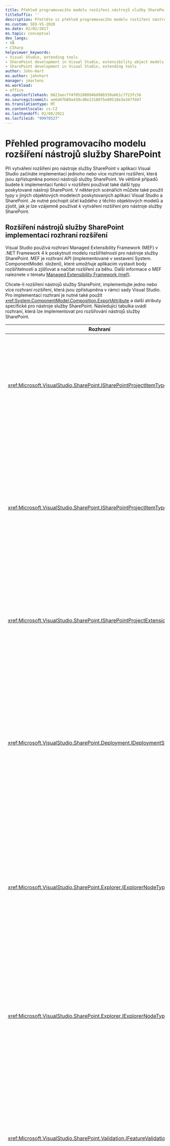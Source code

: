 ```yaml
---
title: Přehled programovacího modelu rozšíření nástrojů služby SharePoint
titleSuffix: ''
description: Přečtěte si přehled programovacího modelu rozšíření nástrojů služby SharePoint. Implementujte rozhraní rozšiřitelnosti. Pochopení objektových modelů.
ms.custom: SEO-VS-2020
ms.date: 02/02/2017
ms.topic: conceptual
dev_langs:
- VB
- CSharp
helpviewer_keywords:
- Visual Studio, extending tools
- SharePoint development in Visual Studio, extensibility object models
- SharePoint development in Visual Studio, extending tools
author: John-Hart
ms.author: johnhart
manager: jmartens
ms.workload:
- office
ms.openlocfilehash: b823aecff4f05208094bd98b559a661c7f23fc5b
ms.sourcegitcommit: ae6d47b09a439cd0e13180f5e89510e3e347fd47
ms.translationtype: MT
ms.contentlocale: cs-CZ
ms.lasthandoff: 02/08/2021
ms.locfileid: "99970527"
---
```

# <a name="overview-of-the-programming-model-of-sharepoint-tools-extensions"></a>Přehled programovacího modelu rozšíření nástrojů služby SharePoint
  Při vytváření rozšíření pro nástroje služby SharePoint v aplikaci Visual Studio začínáte implementací jednoho nebo více rozhraní rozšíření, která jsou zpřístupněna pomocí nástrojů služby SharePoint. Ve většině případů budete k implementaci funkcí v rozšíření používat také další typy poskytované nástroji SharePoint. V některých scénářích můžete také použít typy v jiných objektových modelech poskytovaných aplikací Visual Studio a SharePoint. Je nutné pochopit účel každého z těchto objektových modelů a zjistit, jak je lze vzájemně používat k vytváření rozšíření pro nástroje služby SharePoint.

## <a name="extend-the-sharepoint-tools-by-implementing-extensibility-interfaces"></a>Rozšíření nástrojů služby SharePoint implementací rozhraní rozšíření
 Visual Studio používá rozhraní Managed Extensibility Framework (MEF) v .NET Framework 4 k poskytnutí modelu rozšiřitelnosti pro nástroje služby SharePoint. MEF je rozhraní API (implementované v sestavení System. ComponentModel. složení), které umožňuje aplikacím vystavit body rozšiřitelnosti a zjišťovat a načítat rozšíření za běhu. Další informace o MEF naleznete v tématu [Managed Extensibility Framework &#40;mef&#41;](/dotnet/framework/mef/index).

 Chcete-li rozšíření nástrojů služby SharePoint, implementujte jedno nebo více rozhraní rozšíření, která jsou zpřístupněna v rámci sady Visual Studio. Pro implementaci rozhraní je nutné také použít <xref:System.ComponentModel.Composition.ExportAttribute> a další atributy specifické pro nástroje služby SharePoint. Následující tabulka uvádí rozhraní, která lze implementovat pro rozšiřování nástrojů služby SharePoint.

|Rozhraní|Description|
|---------------|-----------------|
|<xref:Microsoft.VisualStudio.SharePoint.ISharePointProjectItemTypeProvider>|Implementujte toto rozhraní pro definování nového typu položky projektu služby SharePoint. Příklad naleznete v tématu [How to: define a typu položky projektu SharePoint](../sharepoint/how-to-define-a-sharepoint-project-item-type.md).|
|<xref:Microsoft.VisualStudio.SharePoint.ISharePointProjectItemTypeExtension>|Implementujte toto rozhraní pro rozšiřování typu položky projektu služby SharePoint, která je již nainstalována v aplikaci Visual Studio. Příklad naleznete v tématu [Postupy: Vytvoření rozšíření položky projektu služby SharePoint](../sharepoint/how-to-create-a-sharepoint-project-item-extension.md).|
|<xref:Microsoft.VisualStudio.SharePoint.ISharePointProjectExtension>|Implementujte toto rozhraní pro rozšiřování projektů SharePoint. Příklad naleznete v tématu [How to: Create a SharePoint Project Extension](../sharepoint/how-to-create-a-sharepoint-project-extension.md).|
|<xref:Microsoft.VisualStudio.SharePoint.Deployment.IDeploymentStep>|Implementujte toto rozhraní pro definování nového kroku nasazení, který lze provést při nasazení nebo odvolání položky projektu služby SharePoint. Příklad naleznete v tématu [Návod: Vytvoření vlastního kroku nasazení pro projekty služby SharePoint](../sharepoint/walkthrough-creating-a-custom-deployment-step-for-sharepoint-projects.md).|
|<xref:Microsoft.VisualStudio.SharePoint.Explorer.IExplorerNodeTypeExtension>|Implementujte toto rozhraní, abyste rozšířili existující uzel pod uzlem **připojení služby SharePoint** v okně **Průzkumník serveru** . Příklad naleznete v tématu [How to: extend a Node SharePoint in Průzkumník serveru](../sharepoint/how-to-extend-a-sharepoint-node-in-server-explorer.md).|
|<xref:Microsoft.VisualStudio.SharePoint.Explorer.IExplorerNodeTypeProvider>|Implementujte toto rozhraní pro definování nového typu uzlu v uzlu **připojení služby SharePoint** v okně **Průzkumník serveru** . Příklad naleznete v tématu [How to: extend a Node SharePoint in Průzkumník serveru](../sharepoint/how-to-extend-a-sharepoint-node-in-server-explorer.md).|
|<xref:Microsoft.VisualStudio.SharePoint.Validation.IFeatureValidationRule>|Implementujte toto rozhraní a definujte vlastní ověřovací pravidlo funkce. Příklad najdete v tématu [Postup: Vytvoření vlastní funkce a pravidel ověřování balíčku pro řešení služby SharePoint](../sharepoint/how-to-create-custom-feature-and-package-validation-rules-for-sharepoint-solutions.md).|
|<xref:Microsoft.VisualStudio.SharePoint.Validation.IPackageValidationRule>|Implementací tohoto rozhraní můžete definovat vlastní ověřovací pravidlo balíčku. Příklad najdete v tématu [Postup: Vytvoření vlastní funkce a pravidel ověřování balíčku pro řešení služby SharePoint](../sharepoint/how-to-create-custom-feature-and-package-validation-rules-for-sharepoint-solutions.md).|

 Po implementaci rozšíření nástrojů služby SharePoint je nutné nasadit sestavení rozšíření v balíčku rozšíření sady Visual Studio (VSIX), aby sada Visual Studio mohla vyhledat a načíst rozšíření. Další informace naleznete v tématu [nasazení rozšíření pro nástroje služby SharePoint v aplikaci Visual Studio](../sharepoint/deploying-extensions-for-the-sharepoint-tools-in-visual-studio.md).

## <a name="understand-the-object-models-that-you-use-in-sharepoint-tools-extensions"></a>Pochopení objektových modelů, které používáte v rozšířeních nástrojů služby SharePoint
 K dispozici je několik modelů objektů, které můžete použít při vytváření rozšíření pro nástroje služby SharePoint:

- *Objektový model nástrojů služby SharePoint*. Tento objektový model poskytuje rozhraní rozšíření, které implementujete pro vytváření rozšíření nástrojů služby SharePoint a další související typy.

- *Modely automatizace a objekty integrace sady Visual Studio*. Tyto objektové modely použijte pro přístup k funkcím sady Visual Studio, které jsou nad rámec modelu objektů nástrojů služby SharePoint.

    > [!NOTE]
    > Můžete převést některé objekty v objektovém modelu nástrojů služby SharePoint na objekty v modelech automatizace a objektů integrace sady Visual Studio a naopak, pomocí služby projektu služby SharePoint. Další informace naleznete v tématu [Převod mezi systémovými typy projektů SharePoint a jinými typy projektů aplikace Visual Studio](../sharepoint/converting-between-sharepoint-project-system-types-and-other-visual-studio-project-types.md).

- *Modely a objekty klienta serveru SharePoint*. Pomocí těchto objektových modelů můžete upravit web služby SharePoint nebo načíst data z webu služby SharePoint z kontextu rozšíření nástrojů služby SharePoint.

### <a name="sharepoint-tools-object-model"></a>Objektový model nástrojů služby SharePoint
 Každé rozšíření nástrojů služby SharePoint používá typy v objektovém modelu nástrojů služby SharePoint k definování základního chování a funkce rozšíření. Následující tabulky popisují obory názvů, které jsou zahrnuty v tomto objektovém modelu, sestavením, které je obsahuje.

#### <a name="microsoftvisualstudiosharepointdll"></a>Microsoft.VisualStudio.SharePoint.dll

|Obor názvů|Description|
|-|-|
|<xref:Microsoft.VisualStudio.SharePoint>|Obsahuje typy, které slouží k rozšiřování a automatizaci systému projektu služby SharePoint. Můžete například zvětšit předdefinované projekty služby SharePoint a položky projektu, nebo můžete vytvořit vlastní položky projektu. Další informace najdete v tématu věnovaném [roztažení systému projektu služby SharePoint](../sharepoint/extending-the-sharepoint-project-system.md).|
|<xref:Microsoft.VisualStudio.SharePoint.Deployment>|Obsahuje typy, které slouží k rozšiřování procesu nasazení pro projekty služby SharePoint, jako je například vytváření vlastních kroků nasazení a konfigurace nasazení. Další informace najdete v tématu věnovaném [rozšiřování balení a nasazení služby SharePoint](../sharepoint/extending-sharepoint-packaging-and-deployment.md).|
|<xref:Microsoft.VisualStudio.SharePoint.Explorer>|Obsahuje typy, které slouží k rozšiřování uzlů v uzlu **připojení služby SharePoint** v okně **Průzkumník serveru** , nebo pro definování nových typů uzlů. Další informace najdete v tématu věnovaném [rozšiřování uzlu připojení služby SharePoint v Průzkumník serveru](../sharepoint/extending-the-sharepoint-connections-node-in-server-explorer.md).|
|<xref:Microsoft.VisualStudio.SharePoint.Features>|Obsahuje typy, které používáte pro přístup k definicím funkcí v projektu služby SharePoint.|
|<xref:Microsoft.VisualStudio.SharePoint.Packages>|Obsahuje typy, které používáte pro přístup k definici balíčku v řešení služby SharePoint.|
|<xref:Microsoft.VisualStudio.SharePoint.Validation>|Obsahuje typy, které slouží k přizpůsobení funkce a chování ověření balíčku pro projekty služby SharePoint. Další informace najdete v tématu [Postupy: vytváření vlastních funkcí a pravidel ověřování balíčku pro řešení služby SharePoint](../sharepoint/how-to-create-custom-feature-and-package-validation-rules-for-sharepoint-solutions.md).|

#### <a name="microsoftvisualstudiosharepointcommandsdll"></a>Microsoft.VisualStudio.SharePoint.Commands.dll

|Obor názvů|Description|
|-|-|
|<xref:Microsoft.VisualStudio.SharePoint.Commands>|Obsahuje typy, které lze použít k vytvoření vlastních *příkazů služby SharePoint*. Příkaz služby SharePoint je metoda, která volá do objektového modelu serveru SharePoint z rozšíření nástrojů služby SharePoint. Další informace naleznete v tématu [volání do objektových modelů služby SharePoint](../sharepoint/calling-into-the-sharepoint-object-models.md).|

#### <a name="microsoftvisualstudiosharepointexplorerextensionsdll"></a>Microsoft.VisualStudio.SharePoint.Explorer.Extensions.dll

|Obor názvů|Description|
|-|-|
|<xref:Microsoft.VisualStudio.SharePoint.Explorer.Extensions>|Obsahuje typy, které můžete použít k získání informací o předdefinovaných **Průzkumník serveru** uzlech, které představují jednotlivé komponenty na webu služby SharePoint, jako je například uzel, který představuje seznam, pole nebo typ obsahu. Další informace najdete v tématu věnovaném [rozšiřování uzlu připojení služby SharePoint v Průzkumník serveru](../sharepoint/extending-the-sharepoint-connections-node-in-server-explorer.md).|

### <a name="visual-studio-automation-object-model"></a>Model automatizačních objektů sady Visual Studio
 Objektový model automatizace sady Visual Studio poskytuje rozhraní API, která můžete použít k automatizaci projektů sady Visual Studio a rozhraní IDE. Model objektu sady Visual Studio použijte k provádění úloh souvisejících s projektem, které nejsou specifické pro projekty služby SharePoint, nebo k provádění dalších obecných úloh automatizace v aplikaci Visual Studio. Tradičně se tento objektový model často používá v doplňcích a makrech sady Visual Studio, ale můžete ho použít také v rozšířeních nástrojů služby SharePoint.

 Hlavní část modelu objektu automatizace sady Visual Studio je definována v sestavení *EnvDTE.dll* . Sestavení *EnvDTE \\ \<version> . dll* poskytují další funkce, které byly představeny v určitých verzích sady Visual Studio. Tato sestavení jsou součástí sady Visual Studio.

 Další informace o modelu automatizačních objektů naleznete v tématu [Referenční dokumentace sady Visual Studio SDK](../extensibility/visual-studio-sdk-reference.md).

### <a name="visual-studio-integration-object-model"></a>Model integračních objektů sady Visual Studio
 Model integračních objektů poskytuje rozhraní API, která lze použít k přidání funkcí do sady Visual Studio vytvořením *VSPackage*. VSPackage je modul, který rozšiřuje prostředí Visual Studio IDE tím, že poskytuje vlastní funkce, jako jsou například okna nástrojů, editory, návrháři, služby a projekty.

 Model integračních objektů můžete použít, pokud chcete přidat novou funkci sady Visual Studio, která bude použita s vestavěnými nástroji služby SharePoint. Například pokud vytvoříte vlastní položku projektu služby SharePoint, která představuje vlastní akci pro web služby SharePoint, můžete také vytvořit VSPackage, který implementuje návrháře pro vlastní akci. Můžete přidružit návrháře k vlastní akci přidáním položky místní nabídky do položky projektu, která představuje vlastní akci v **Průzkumník řešení**. Návrháře můžete otevřít tak, že otevřete jeho místní nabídku (buď kliknutím pravým tlačítkem myši na položku projektu vlastní akce, nebo výběrem možnosti a následným výběrem klávesy **SHIFT** + **F10** ) a kliknutím na **tlačítko otevřít**.

 Tento objektový model je definován v sadě sestavení, která jsou součástí sady Visual Studio SDK. Mezi hlavní sestavení v tomto objektovém modelu patří *Microsoft.VisualStudio.Shell.11.0.dll*, *Microsoft.VisualStudio.Shell.Interop.dll* a *Microsoft.VisualStudio.OLE.Interop.dll*.

 Další informace o modelu integračních objektů naleznete v tématu [Přehled modelu automatizace](../extensibility/internals/automation-model-overview.md) a [Referenční dokumentace sady Visual Studio SDK](../extensibility/visual-studio-sdk-reference.md).

### <a name="sharepoint-object-models"></a>Objektové modely služby SharePoint
 Rozšíření nástrojů služby SharePoint mohou používat rozhraní API služby SharePoint k úpravě webu služby SharePoint nebo k načítání dat z webu služby SharePoint. [!INCLUDE[wss_14_long](../sharepoint/includes/wss-14-long-md.md)] a [!INCLUDE[moss_14_long](../sharepoint/includes/moss-14-long-md.md)] poskytují dva různé objektové modely: serverový objektový model a klientský objektový model.

 Rozhraní API můžete použít buď v objektovém modelu v rozšíření nástrojů služby SharePoint, ale každý objektový model má některé výhody a nevýhody v kontextu rozšíření nástrojů služby SharePoint. Další informace naleznete v tématu [volání do objektových modelů služby SharePoint](../sharepoint/calling-into-the-sharepoint-object-models.md).

|Objektový model|Description|
|------------------|-----------------|
|Objektový model serveru|Objektový model serveru poskytuje přístup ke všem funkcím, které [!INCLUDE[wss_14_long](../sharepoint/includes/wss-14-long-md.md)] a [!INCLUDE[moss_14_long](../sharepoint/includes/moss-14-long-md.md)] zveřejňuje programově. Tento objektový model je navržený tak, aby ho mohli používat řešení SharePoint, která běží na SharePointovém serveru. Většina tohoto objektového modelu je definována v sestavení *Microsoft.SharePoint.dll* . Další informace o objektovém modelu serveru naleznete v tématu [using the Server-Side Object Model služby SharePoint Foundation](/previous-versions/office/developer/sharepoint-2010/ee538251(v=office.14)).|
|Objektový model klienta|Objektový model klienta je podmnožinou objektového modelu serveru, který lze použít pro spolupráci se službou SharePoint data ze vzdáleného klienta nebo serveru. Je navržena tak, aby minimalizovala počet zpátečních cest, které je nutné provést, aby bylo možné provádět běžné úkoly. Většina objektového modelu klienta je definována v sestaveních *Microsoft.SharePoint.Client.dll* a *Microsoft.SharePoint.Client.Runtime.dll* . Další informace o objektovém modelu klienta najdete v tématu [model objektu spravovaného klienta](/previous-versions/office/developer/sharepoint-2010/ee537247(v=office.14)).|

## <a name="see-also"></a>Viz také
- [Rozšiřování nástrojů služby SharePoint v aplikaci Visual Studio](../sharepoint/extending-the-sharepoint-tools-in-visual-studio.md)
- [Volání do objektových modelů služby SharePoint](../sharepoint/calling-into-the-sharepoint-object-models.md)
- [Použití služby projektu SharePoint](../sharepoint/using-the-sharepoint-project-service.md)
